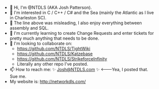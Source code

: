 - 👋 Hi, I'm @NTDLS (AKA Josh Patterson).
- 👀 I'm interested in C / C++ / C# and the Sea (mainly the Atlantic as I live in Charleston SC).
- :nail_care: The line above was misleading, I also enjoy everything between assembly and SQL.
- 🌱 I'm currently learning to create Change Requests and enter tickets for pretty much anything that needs to be done.
- 💞️ I'm looking to collaborate on:
  - https://github.com/NTDLS/TightWiki
  - https://github.com/NTDLS/Katzebase
  - https://github.com/NTDLS/StrikeforceInfinity
  - Literally any other repo I've posted.
- 📫 How to reach me: ✨ Josh@NTDLS.com ✨   <---Yea, I posted that. Sue me.
- My website is: http://networkdls.com/
  
